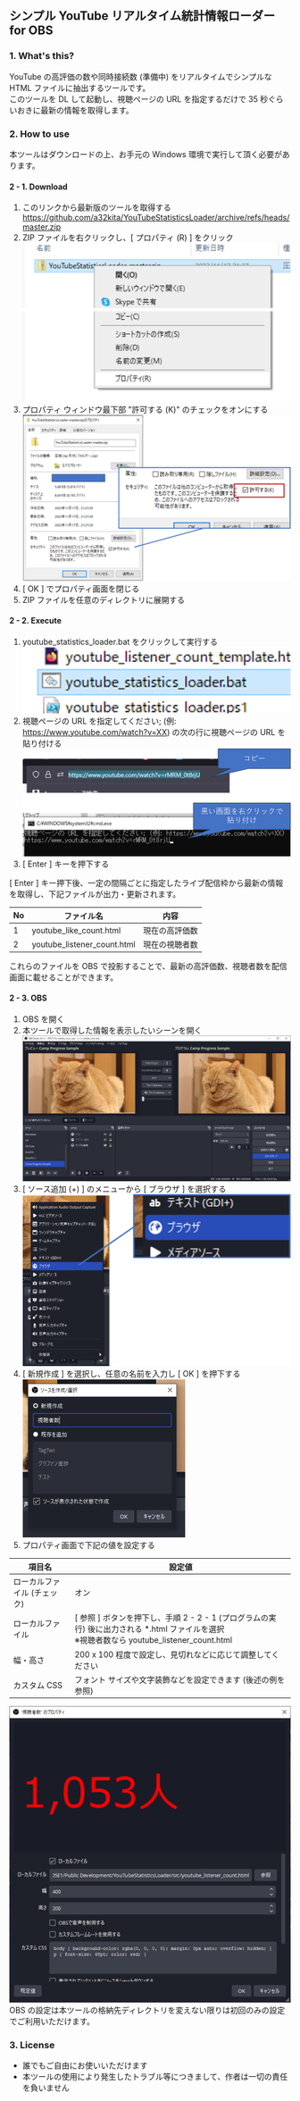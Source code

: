 ## シンプル YouTube リアルタイム統計情報ローダー for OBS

### 1. What's this?
YouTube の高評価の数や同時接続数 (準備中) をリアルタイムでシンプルな HTML ファイルに抽出するツールです。  
このツールを DL して起動し、視聴ページの URL を指定するだけで 35 秒ぐらいおきに最新の情報を取得します。

### 2. How to use
本ツールはダウンロードの上、お手元の Windows 環境で実行して頂く必要があります。

#### 2 - 1. Download
1. このリンクから最新版のツールを取得する  
https://github.com/a32kita/YouTubeStatisticsLoader/archive/refs/heads/master.zip
1. ZIP ファイルを右クリックし、[ プロパティ (R) ] をクリック  
![スクリーンショット](img/img142201.png)
1. プロパティ ウィンドウ最下部 "許可する (K)" のチェックをオンにする  
![スクリーンショット](img/img142231.png)
1. [ OK ] でプロパティ画面を閉じる
1. ZIP ファイルを任意のディレクトリに展開する

#### 2 - 2. Execute
1. youtube_statistics_loader.bat をクリックして実行する  
![スクリーンショット](img/img142235.png)
1. 視聴ページの URL を指定してください; (例: https://www.youtube.com/watch?v=XX) の次の行に視聴ページの URL を貼り付ける  
![スクリーンショット](img/img142255.png)
1. [ Enter ] キーを押下する

[ Enter ] キー押下後、一定の間隔ごとに指定したライブ配信枠から最新の情報を取得し、下記ファイルが出力・更新されます。

| No | ファイル名 | 内容 |
| - | - | - |
| 1 | youtube_like_count.html | 現在の高評価数 |
| 2 | youtube_listener_count.html | 現在の視聴者数 |

これらのファイルを OBS で投影することで、最新の高評価数、視聴者数を配信画面に載せることができます。


#### 2 - 3. OBS
1. OBS を開く
1. 本ツールで取得した情報を表示したいシーンを開く  
![スクリーンショット](img/img151202.png)
1. [ ソース追加 (+) ] のメニューから [ ブラウザ ] を選択する  
![スクリーンショット](img/img151311.png)
1. [ 新規作成 ] を選択し、任意の名前を入力し [ OK ] を押下する  
![スクリーンショット](img/img151401.png)
1. プロパティ画面で下記の値を設定する

| 項目名 | 設定値 |
| - | - |
| ローカルファイル (チェック) | オン |
| ローカルファイル | [ 参照 ] ボタンを押下し、手順 2 - 2 - 1 (プログラムの実行) 後に出力される *.html ファイルを選択<br/>※視聴者数なら youtube_listener_count.html |
| 幅・高さ | 200 x 100 程度で設定し、見切れなどに応じて調整してください |
| カスタム CSS | フォント サイズや文字装飾などを設定できます (後述の例を参照) |

![スクリーンショット](img/img151622.png)  
OBS の設定は本ツールの格納先ディレクトリを変えない限りは初回のみの設定でご利用いただけます。


### 3. License
* 誰でもご自由にお使いいただけます
* 本ツールの使用により発生したトラブル等につきまして、作者は一切の責任を負いません
